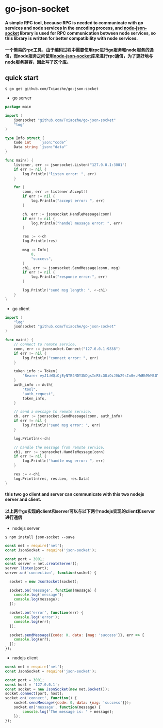 # go-json-socket

#### A simple RPC tool, because RPC is needed to communicate with go services and node services in the encoding process, and [node-json-socket](https://github.com/sebastianseilund/node-json-socket) library is used for RPC communication between node services, so this library is written for better compatibility with node services.
#### 一个简易的rpc工具，由于编码过程中需要使用rpc进行go服务和node服务的通信，而node服务之间使用[node-json-socket](https://github.com/sebastianseilund/node-json-socket)库来进行rpc通信，为了更好地与node服务兼容，因此写了这个库。

## quick start

```shell
$ go get github.com/Txiaozhe/go-json-socket
```

* go server
```go
package main

import (
	jsonsocket "github.com/Txiaozhe/go-json-socket"
	"log"
)

type Info struct {
	Code int    `json:"code"`
	Data string `json:"data"`
}

func main() {
	listener, err := jsonsocket.Listen("127.0.0.1:3001")
	if err != nil {
		log.Println("listen error: ", err)
	}

	for {
		conn, err := listener.Accept()
		if err != nil {
			log.Println("accept error: ", err)
		}

		ch, err := jsonsocket.HandleMessage(conn)
		if err != nil {
			log.Println("handel message error: ", err)
		}

		res := <-ch
		log.Println(res)

		msg := Info{
			0,
			"success",
		}
		ch1, err := jsonsocket.SendMessage(conn, msg)
		if err != nil {
			log.Println("response error:", err)
		}

		log.Println("send msg length: ", <-ch1)
	}
}
```

* go client
```go
import (
	"log"
	jsonsocket "github.com/Txiaozhe/go-json-socket"
)

func main() {
	// connect to remote service.
	conn, err := jsonsocket.Connect("127.0.0.1:9838")
	if err != nil {
		log.Println("connect error: ", err)
	}

	token_info := Token{
		"Bearer eyJ1aWQiOjEyNTE4NDY3NDgsInR5cGUiOiJ0b29sIn0=.NWRhMWNlOTRiMTFjNmQwODM5YjA2Y2E5ZjZjMTBk",
	}
	auth_info := Auth{
		"tool",
		"auth_request",
		token_info,
	}

    // send a message to remote service.
	ch, err := jsonsocket.SendMessage(conn, auth_info)
	if err != nil {
		log.Println("send msg error: ", err)
	}

	log.Println(<-ch)

    // handle the message from remote service.
	ch1, err := jsonsocket.HandleMessage(conn)
	if err != nil {
		log.Println("handle msg error: ", err)
	}

	res := <-ch1
	log.Println(res, res.Len, res.Data)
}
```

#### this two go client and server can communicate with this two nodejs server and client.
#### 以上两个go实现的client和server可以与以下两个nodejs实现的client和server进行通信

* nodejs server

```shell
$ npm install json-socket --save
```

```javascript
const net = require('net');
const JsonSocket = require('json-socket');

const port = 3001;
const server = net.createServer();
server.listen(port);
server.on('connection', function(socket) {

  socket = new JsonSocket(socket);

  socket.on('message', function(message) {
    console.log('message');
    console.log(message);
  });

  socket.on('error', function(err) {
    console.log('error');
    console.log(err);
  });

  socket.sendMessage({code: 0, data: {mag: 'success'}}, err => {
    console.log(err);
  });
});
```

* nodejs client

```javascript
const net = require('net');
const JsonSocket = require('json-socket');

const port = 3001;
const host = '127.0.0.1';
const socket = new JsonSocket(new net.Socket());
socket.connect(port, host);
socket.on('connect', function() {
    socket.sendMessage({code: 0, data: {mag: 'success'}});
    socket.on('message', function(message) {
        console.log('The message is: ' + message);
    });
});
```
